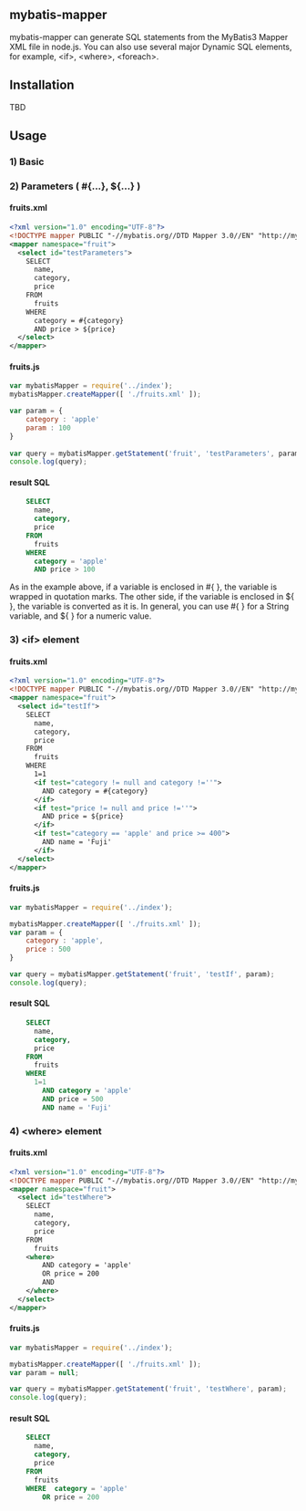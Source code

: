 ## mybatis-mapper ##

mybatis-mapper can generate SQL statements from the MyBatis3 Mapper XML file in node.js. You can also use several major Dynamic SQL elements, for example, &lt;if&gt;, &lt;where&gt;, &lt;foreach&gt;.


## Installation ##

TBD

## Usage ##

### 1) Basic ###

### 2) Parameters ( #{...}, ${...} ) ###

#### fruits.xml ####
```xml
<?xml version="1.0" encoding="UTF-8"?>
<!DOCTYPE mapper PUBLIC "-//mybatis.org//DTD Mapper 3.0//EN" "http://mybatis.org/dtd/mybatis-3-mapper.dtd">
<mapper namespace="fruit">  
  <select id="testParameters">
    SELECT
      name,
      category,
      price
    FROM
      fruits 
    WHERE
      category = #{category}
      AND price > ${price}
  </select>
</mapper>
```

#### fruits.js ####
```javascript
var mybatisMapper = require('../index');
mybatisMapper.createMapper([ './fruits.xml' ]);

var param = {
    category : 'apple'
    param : 100
}
    
var query = mybatisMapper.getStatement('fruit', 'testParameters', param);
console.log(query);
```

#### result SQL ####
```sql
    SELECT
      name,
      category,
      price
    FROM
      fruits 
    WHERE
      category = 'apple'
      AND price > 100
```

As in the example above, if a variable is enclosed in #{ }, the variable is wrapped in quotation marks.
The other side, if the variable is enclosed in ${ }, the variable is converted as it is.
In general, you can use #{ } for a String variable, and ${ } for a numeric value.

### 3) &lt;if&gt; element ###

#### fruits.xml ####
```xml
<?xml version="1.0" encoding="UTF-8"?>
<!DOCTYPE mapper PUBLIC "-//mybatis.org//DTD Mapper 3.0//EN" "http://mybatis.org/dtd/mybatis-3-mapper.dtd">
<mapper namespace="fruit">  
  <select id="testIf">
    SELECT
      name,
      category,
      price
    FROM
      fruits 
    WHERE
      1=1
      <if test="category != null and category !=''">
        AND category = #{category}
      </if>
      <if test="price != null and price !=''">
        AND price = ${price}
      </if>
      <if test="category == 'apple' and price >= 400">
        AND name = 'Fuji'
      </if>
  </select>
</mapper>
```

#### fruits.js ####
```javascript
var mybatisMapper = require('../index');

mybatisMapper.createMapper([ './fruits.xml' ]);
var param = {
    category : 'apple',
    price : 500
}

var query = mybatisMapper.getStatement('fruit', 'testIf', param);
console.log(query);
```

#### result SQL ####
```sql
    SELECT
      name,
      category,
      price
    FROM
      fruits
    WHERE
      1=1
        AND category = 'apple'
        AND price = 500
        AND name = 'Fuji'
```

### 4) &lt;where&gt; element ###

#### fruits.xml ####
```xml
<?xml version="1.0" encoding="UTF-8"?>
<!DOCTYPE mapper PUBLIC "-//mybatis.org//DTD Mapper 3.0//EN" "http://mybatis.org/dtd/mybatis-3-mapper.dtd">
<mapper namespace="fruit">  
  <select id="testWhere">
    SELECT
      name,
      category,
      price
    FROM
      fruits 
    <where>
        AND category = 'apple'
        OR price = 200
        AND
    </where>
  </select>
</mapper>
```

#### fruits.js ####
```javascript
var mybatisMapper = require('../index');

mybatisMapper.createMapper([ './fruits.xml' ]);
var param = null;

var query = mybatisMapper.getStatement('fruit', 'testWhere', param);
console.log(query);
```

#### result SQL ####
```sql
    SELECT
      name,
      category,
      price
    FROM
      fruits
    WHERE  category = 'apple'
        OR price = 200
```
